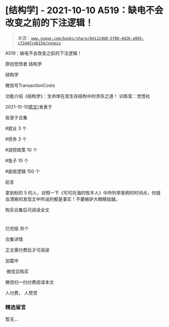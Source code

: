 # [结构学] - 2021-10-10 A519：缺电不会改变之前的下注逻辑！

> 来源：[`www.yuque.com/books/share/641124b8-5f80-4d26-a995-cf244fceb154/vgnezv`](https://www.yuque.com/books/share/641124b8-5f80-4d26-a995-cf244fceb154/vgnezv)



A519：缺电不会改变之前的下注逻辑！ 

原创觉悟者 结构学 

结构学 

微信号TransactionCosts 

功能介绍《结构学》：生命体在其生存结构中的求存之道！ 训练营：觉悟社 

2021-10-10[原文](https://mp.weixin.qq.com/s?__biz=MzIzMDYwOTM0Mg==&mid=2247486508&idx=1&sn=6fac0f23979fa74983528cb090ad205b&chksm=e8b194fddfc61deb6982573c047fb47cb7af702e87111a0498e1cdc4676b6baf3cc5143f9c92#rd))发表于 

收录于合集 

#就业 3 个 

#债务 3 个 

#调控政策 10 个 

#兔子 10 个 

#底层逻辑 150 个 

前言 

拿到标的 5 的人，对照一下《可可托海的牧羊人》中所列举案例的时间点，你就会清晰的发现文中所说的都是事实！不要嫉妒大眼睛姑娘。 

购买合集后可阅读全文 

# 

已完结 共个 

合集详情 

正文需付费后才可阅读 

加载中 

 微信豆购买 

微信扫一扫付费阅读本文 

人付费， 人赞赏 

### 精选留言 

暂无...